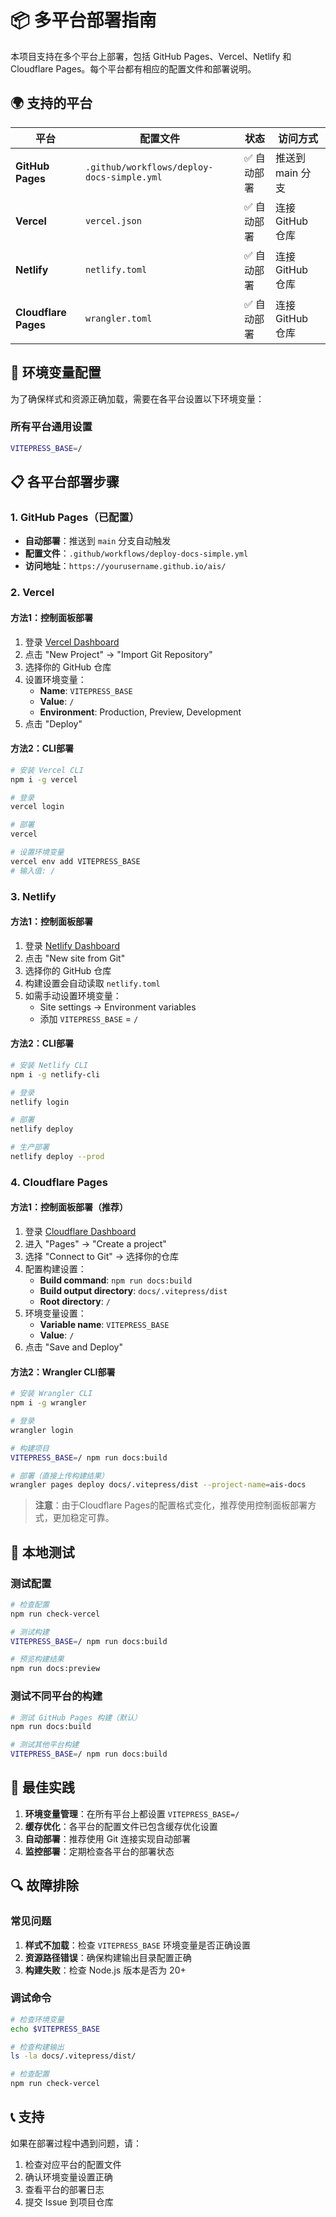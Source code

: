 # 📦 多平台部署指南

本项目支持在多个平台上部署，包括 GitHub Pages、Vercel、Netlify 和 Cloudflare Pages。每个平台都有相应的配置文件和部署说明。

## 🌍 支持的平台

| 平台 | 配置文件 | 状态 | 访问方式 |
|------|----------|------|----------|
| **GitHub Pages** | `.github/workflows/deploy-docs-simple.yml` | ✅ 自动部署 | 推送到 main 分支 |
| **Vercel** | `vercel.json` | ✅ 自动部署 | 连接 GitHub 仓库 |
| **Netlify** | `netlify.toml` | ✅ 自动部署 | 连接 GitHub 仓库 |
| **Cloudflare Pages** | `wrangler.toml` | ✅ 自动部署 | 连接 GitHub 仓库 |

## 🔧 环境变量配置

为了确保样式和资源正确加载，需要在各平台设置以下环境变量：

### 所有平台通用设置
```bash
VITEPRESS_BASE=/
```

## 📋 各平台部署步骤

### 1. GitHub Pages（已配置）
- **自动部署**：推送到 `main` 分支自动触发
- **配置文件**：`.github/workflows/deploy-docs-simple.yml`
- **访问地址**：`https://yourusername.github.io/ais/`

### 2. Vercel 
#### 方法1：控制面板部署
1. 登录 [Vercel Dashboard](https://vercel.com/dashboard)
2. 点击 "New Project" → "Import Git Repository"
3. 选择你的 GitHub 仓库
4. 设置环境变量：
   - **Name**: `VITEPRESS_BASE`
   - **Value**: `/`
   - **Environment**: Production, Preview, Development
5. 点击 "Deploy"

#### 方法2：CLI部署
```bash
# 安装 Vercel CLI
npm i -g vercel

# 登录
vercel login

# 部署
vercel

# 设置环境变量
vercel env add VITEPRESS_BASE
# 输入值: /
```

### 3. Netlify
#### 方法1：控制面板部署
1. 登录 [Netlify Dashboard](https://app.netlify.com/)
2. 点击 "New site from Git"
3. 选择你的 GitHub 仓库
4. 构建设置会自动读取 `netlify.toml`
5. 如需手动设置环境变量：
   - Site settings → Environment variables
   - 添加 `VITEPRESS_BASE` = `/`

#### 方法2：CLI部署
```bash
# 安装 Netlify CLI
npm i -g netlify-cli

# 登录
netlify login

# 部署
netlify deploy

# 生产部署
netlify deploy --prod
```

### 4. Cloudflare Pages
#### 方法1：控制面板部署（推荐）
1. 登录 [Cloudflare Dashboard](https://dash.cloudflare.com/)
2. 进入 "Pages" → "Create a project"
3. 选择 "Connect to Git" → 选择你的仓库
4. 配置构建设置：
   - **Build command**: `npm run docs:build`
   - **Build output directory**: `docs/.vitepress/dist`
   - **Root directory**: `/`
5. 环境变量设置：
   - **Variable name**: `VITEPRESS_BASE`
   - **Value**: `/`
6. 点击 "Save and Deploy"

#### 方法2：Wrangler CLI部署
```bash
# 安装 Wrangler CLI
npm i -g wrangler

# 登录
wrangler login

# 构建项目
VITEPRESS_BASE=/ npm run docs:build

# 部署（直接上传构建结果）
wrangler pages deploy docs/.vitepress/dist --project-name=ais-docs
```

> **注意**：由于Cloudflare Pages的配置格式变化，推荐使用控制面板部署方式，更加稳定可靠。

## 🧪 本地测试

### 测试配置
```bash
# 检查配置
npm run check-vercel

# 测试构建
VITEPRESS_BASE=/ npm run docs:build

# 预览构建结果
npm run docs:preview
```

### 测试不同平台的构建
```bash
# 测试 GitHub Pages 构建（默认）
npm run docs:build

# 测试其他平台构建
VITEPRESS_BASE=/ npm run docs:build
```

## 🎯 最佳实践

1. **环境变量管理**：在所有平台上都设置 `VITEPRESS_BASE=/`
2. **缓存优化**：各平台的配置文件已包含缓存优化设置
3. **自动部署**：推荐使用 Git 连接实现自动部署
4. **监控部署**：定期检查各平台的部署状态

## 🔍 故障排除

### 常见问题
1. **样式不加载**：检查 `VITEPRESS_BASE` 环境变量是否正确设置
2. **资源路径错误**：确保构建输出目录配置正确
3. **构建失败**：检查 Node.js 版本是否为 20+

### 调试命令
```bash
# 检查环境变量
echo $VITEPRESS_BASE

# 检查构建输出
ls -la docs/.vitepress/dist/

# 检查配置
npm run check-vercel
```

## 📞 支持

如果在部署过程中遇到问题，请：
1. 检查对应平台的配置文件
2. 确认环境变量设置正确
3. 查看平台的部署日志
4. 提交 Issue 到项目仓库